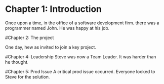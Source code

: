 # Chapter 1: Introduction

Once upon a time, in the office of a software development firm.
there was a programmer named John.
He was happy at his job.

#Chapter 2: The project

One day, hew as invited to join a key project.

#Chapter 4: Leadership
Steve was now a Team Leader. It was harder than he thought.

#Chapter 5: Prod Issue
A critical prod issue occurred.  Everyone looked to Steve for the solution.